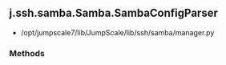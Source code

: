 ## j.ssh.samba.Samba.SambaConfigParser

- /opt/jumpscale7/lib/JumpScale/lib/ssh/samba/manager.py

### Methods

